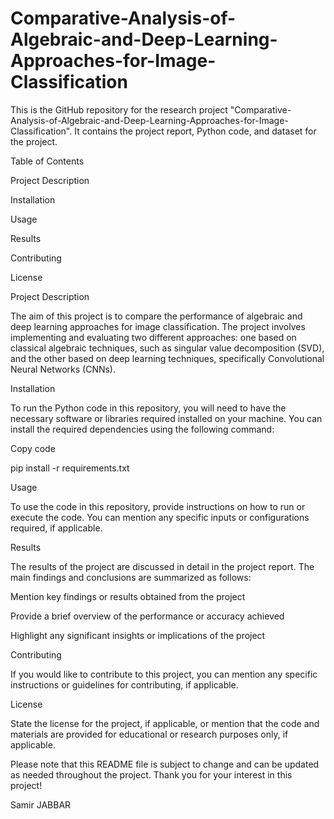 # Comparative-Analysis-of-Algebraic-and-Deep-Learning-Approaches-for-Image-Classification

This is the GitHub repository for the research project "Comparative-Analysis-of-Algebraic-and-Deep-Learning-Approaches-for-Image-Classification". It contains the project report, Python code, and dataset for the project.

Table of Contents

Project Description

Installation

Usage

Results

Contributing

License

Project Description

The aim of this project is to compare the performance of algebraic and deep learning approaches for image classification. The project involves implementing and evaluating two different approaches: one based on classical algebraic techniques, such as singular value decomposition (SVD), and the other based on deep learning techniques, specifically Convolutional Neural Networks (CNNs).

Installation

To run the Python code in this repository, you will need to have the necessary software or libraries required installed on your machine. You can install the required dependencies using the following command:

Copy code

pip install -r requirements.txt

Usage

To use the code in this repository, provide instructions on how to run or execute the code. You can mention any specific inputs or configurations required, if applicable.

Results

The results of the project are discussed in detail in the project report. The main findings and conclusions are summarized as follows:

Mention key findings or results obtained from the project

Provide a brief overview of the performance or accuracy achieved

Highlight any significant insights or implications of the project

Contributing

If you would like to contribute to this project, you can mention any specific instructions or guidelines for contributing, if applicable.

License

State the license for the project, if applicable, or mention that the code and materials are provided for educational or research purposes only, if applicable.

Please note that this README file is subject to change and can be updated as needed throughout the project. Thank you for your interest in this project!

Samir JABBAR

